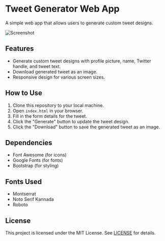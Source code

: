 # Tweet Generator Web App

A simple web app that allows users to generate custom tweet designs.

![Screenshot](screenshot.png)

## Features

- Generate custom tweet designs with profile picture, name, Twitter handle, and tweet text.
- Download generated tweet as an image.
- Responsive design for various screen sizes.

## How to Use

1. Clone this repository to your local machine.
2. Open `index.html` in your browser.
3. Fill in the form details for the tweet.
4. Click the "Generate" button to update the tweet design.
5. Click the "Download" button to save the generated tweet as an image.

## Dependencies

- Font Awesome (for icons)
- Google Fonts (for fonts)
- Bootstrap (for styling)

## Fonts Used

- Montserrat
- Noto Serif Kannada
- Roboto

## License

This project is licensed under the MIT License. See [LICENSE](LICENSE) for details.
